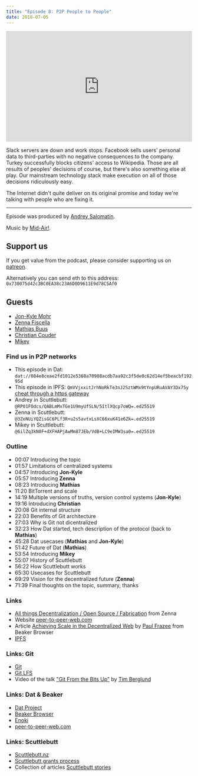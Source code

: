 ```yaml
---
title: "Episode 8: P2P People to People"
date: 2018-07-05
---
```


<iframe width="100%" height="300" scrolling="no" frameborder="no"
allow="autoplay"
src="https://w.soundcloud.com/player/?url=https%3A//api.soundcloud.com/tracks/467795649%3Fsecret_token%3Ds-fJky0&color=%23ff5500&auto_play=false&hide_related=false&show_comments=true&show_user=true&show_reposts=false&show_teaser=true&visual=true"></iframe>

Slack servers are down and work stops. Facebook sells users' personal data
to third-parties with no negative consequences to the company. Turkey
successfully blocks citizens' access to Wikipedia. Those are all results
of peoples' decisions of course, but there's also something else at play.
Our mainstream technology stack make execution on all of those decisions
ridiculously easy.

The Internet didn't quite deliver on its original promise and today we're
talking with people who are fixing it.

---

Episode was produced by [Andrey Salomatin](https://flpvsk.com).

Music by [Mid-Air!](https://soundcloud.com/mid_air).


## Support us

If you get value from the podcast, please consider supporting us on [patreon](https://www.patreon.com/codepodcast).

Alternatively you can send eth to this address:
`0x730075d42c3BC0EA38c23A6D0D9611E9d78C5Af0`

## Guests

* [Jon-Kyle Mohr](http://jon-kyle.com/)
* [Zenna Fiscella](https://www.linkedin.com/in/zenna-fiscella-22b9a8a7/)
* [Mathias Buus](https://github.com/mafintosh)
* [Christian Couder](https://github.com/chriscool)
* [Mikey](https://dinosaur.is/)

### Find us in P2P networks

* This episode in Dat:
  `dat://084e8ceae2fd1012e5368a70908acdb7aa92c3f5de0c62d14ef5beacbf19295d`
* This episode in IPFS: `QmVVjxxitJrhNoRkTe3nJ2SztWMx9tYnpURuAVAY3Dx75y`
  [cheat through a https
  gateway](https://ipfs.io/ipfs/QmVVjxxitJrhNoRkTe3nJ2SztWMx9tYnpURuAVAY3Dx75y)
* Andrey in Scuttlebutt:
  `@RP01FOdcs/QABLmMxTGe1U9myUfSLN/5ItlXQcp7oWQ=.ed25519`
* Zenna in Scuttlebutt:
  `@3ZeNUiYQZisGC6PLf3R+u2s5avtxLsXC66xuK41e6Zk=.ed25519`
* Mikey in Scuttlebutt:
  `@6ilZq3kN0F+dXFHAPjAwMm87JEb/VdB+LC9eIMW3sa0=.ed25519`


### Outline

* 00:07 Introducing the topic
* 01:57 Limitations of centralized systems
* 04:57 Introducing **Jon-Kyle**
* 05:57 Introducing **Zenna**
* 08:23 Introducing **Mathias**
* 11:20 BitTorrent and scale
* 14:19 Multiple versions of truths, version control systems
  (**Jon-Kyle**)
* 19:16 Introducing **Christian**
* 20:08 Git internal structure
* 22:03 Benefits of Git architecture
* 27:03 Why is Git not dicentralized
* 32:23 How Dat started, tech description of the protocol (back to
  **Mathias**)
* 45:28 Dat usecases (**Mathias** and **Jon-Kyle**)
* 51:42 Future of Dat (**Mathias**)
* 53:54 Introducing **Mikey**
* 55:07 History of Scuttlebutt
* 56:22 How Scuttlebutt works
* 65:30 Usecases for Scuttlebutt
* 69:29 Vision for the decentralized future (**Zenna**)
* 71:39 Final thoughts on the topic, summary, thanks

### Links

* [All things Decentralization / Open Source /
  Fabrication](https://docs.google.com/spreadsheets/d/1LFbflHSdTLqCDc0fio10cVKuuMQdG9qPJ4B7nmpIH5M/edit#gid=0)
  from Zenna
* Website [peer-to-peer-web.com](https://peer-to-peer-web.com/)
* Article [Achieving Scale in the Decentralized
  Web](https://pfrazee.hashbase.io/blog/achieving-scale) by [Paul
  Frazee](https://pfrazee.hashbase.io/) from Beaker Browser
* [IPFS](https://ipfs.io/)

### Links: Git

* [Git](https://git-scm.com/)
* [Git LFS](https://git-lfs.github.com/)
* Video of the talk ["Git From the Bits
  Up"](https://www.youtube.com/watch?v=MYP56QJpDr4&t=1859s) by [Tim
  Berglund](http://timberglund.com/)


### Links: Dat & Beaker

* [Dat Project](https://datproject.org/)
* [Beaker Browser](https://beakerbrowser.com/)
* [Enoki](https://github.com/enokidotsite/enoki)
* [peer-to-peer-web.com](https://peer-to-peer-web.com/)


### Links: Scuttlebutt

* [Scuttlebutt.nz](https://scuttlebutt.nz)
* [Scuttlebutt grants process](https://github.com/ssbc/grants-process)
* Collection of articles [Scuttlebutt
  stories](https://www.scuttlebutt.nz/stories/)


